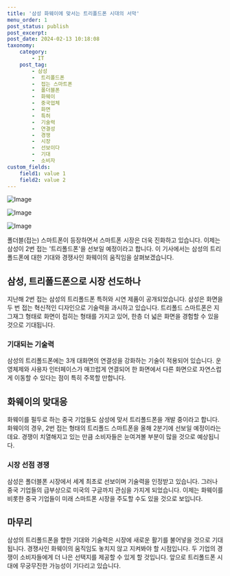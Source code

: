 ```yaml
---
title: '삼성 화웨이에 맞서는 트리폴드폰 시대의 서막'
menu_order: 1
post_status: publish
post_excerpt: 
post_date: 2024-02-13 10:18:08
taxonomy:
    category:
        - IT
    post_tag:
        - 삼성
        -  트리폴드폰
        -  접는 스마트폰
        -  폴더블폰
        -  화웨이
        -  중국업체
        -  화면
        -  특허
        -  기술력
        -  연결성
        -  경쟁
        -  시장
        -  선보이다
        -  기대
        -  소비자
custom_fields:
    field1: value 1
    field2: value 2
---
```


![Image](https://imgnews.pstatic.net/image/016/2024/02/12/20240212050178_0_20240212195201041.jpg?type=w647)

![Image](https://imgnews.pstatic.net/image/016/2024/02/12/20240212050179_0_20240212195201045.gif?type=w647)

![Image](https://imgnews.pstatic.net/image/016/2024/02/12/20240212050180_0_20240212195201067.gif?type=w647)

폴더블(접는) 스마트폰이 등장하면서 스마트폰 시장은 더욱 진화하고 있습니다. 이제는 삼성이 2번 접는 '트리폴드폰'을 선보일 예정이라고 합니다. 이 기사에서는 삼성의 트리폴드폰에 대한 기대와 경쟁사인 화웨이의 움직임을 살펴보겠습니다.
## 삼성, 트리폴드폰으로 시장 선도하나
지난해 2번 접는 삼성의 트리폴드폰 특허와 시연 제품이 공개되었습니다. 삼성은 화면을 두 번 접는 혁신적인 디자인으로 기술력을 과시하고 있습니다. 트리폴드 스마트폰은 지그재그 형태로 화면이 접히는 형태를 가지고 있어, 한층 더 넓은 화면을 경험할 수 있을 것으로 기대됩니다.
### 기대되는 기술력
삼성의 트리폴드폰에는 3개 대화면의 연결성을 강화하는 기술이 적용되어 있습니다. 운영체제와 사용자 인터페이스가 매끄럽게 연결되어 한 화면에서 다른 화면으로 자연스럽게 이동할 수 있다는 점이 특히 주목할 만합니다.
## 화웨이의 맞대응
화웨이를 필두로 하는 중국 기업들도 삼성에 맞서 트리폴드폰을 개발 중이라고 합니다. 화웨이의 경우, 2번 접는 형태의 트리폴드 스마트폰을 올해 2분기에 선보일 예정이라는데요. 경쟁이 치열해지고 있는 만큼 소비자들은 눈여겨볼 부분이 많을 것으로 예상됩니다.
### 시장 선점 경쟁
삼성은 폴더블폰 시장에서 세계 최초로 선보이며 기술력을 인정받고 있습니다. 그러나 중국 기업들의 급부상으로 미국의 구글까지 관심을 가지게 되었습니다. 이제는 화웨이를 비롯한 중국 기업들이 미래 스마트폰 시장을 주도할 수도 있을 것으로 보입니다.
## 마무리
삼성의 트리폴드폰을 향한 기대와 기술력은 시장에 새로운 활기를 불어넣을 것으로 기대됩니다. 경쟁사인 화웨이의 움직임도 놓치지 않고 지켜봐야 할 시점입니다. 두 기업의 경쟁이 소비자들에게 더 나은 선택지를 제공할 수 있게 할 것입니다. 앞으로 트리폴드폰 시대에 무궁무진한 가능성이 기다리고 있습니다.
